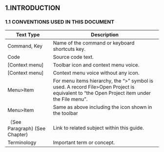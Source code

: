 
## 1.INTRODUCTION

### 1.1 CONVENTIONS USED IN THIS DOCUMENT

 

| **Text Type**                   | **Description**                                              |
| ------------------------------- | ------------------------------------------------------------ |
| Command, Key                    | Name of the command or keyboard shortcuts key.               |
| Code                            | Source code text.                                            |
| [Context menu]                  | Toolbar icon and context menu voice.                         |
| [Context menu]                  | Context menu voice without any icon.                         |
| Menu>Item                       | For menu items hierarchy, the “>” symbol is used. A record File>Open Project is equivalent to “the Open Project item under the File menu”. |
| Menu>Item                       | Same as above including the icon shown in the toolbar        |
| （See Paragraph)  (See Chapter) | Link to related subject within this guide.                   |
| Terminology                     | Important term or concept.                                   |


